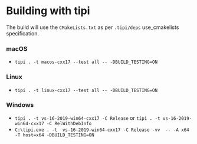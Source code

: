 Building with tipi 
===================
The build will use the `CMakeLists.txt` as per `.tipi/deps` use_cmakelists specification.

### macOS
- `tipi . -t macos-cxx17 --test all -- -DBUILD_TESTING=ON`

### Linux
- `tipi . -t linux-cxx17 --test all -- -DBUILD_TESTING=ON`

### Windows
  - `tipi . -t vs-16-2019-win64-cxx17 -C Release` or `tipi . -t vs-16-2019-win64-cxx17 -C RelWithDebInfo`
  - `C:\tipi.exe . -t  vs-16-2019-win64-cxx17 -C Release -vv  -- -A x64 -T host=x64 -DBUILD_TESTING=ON`